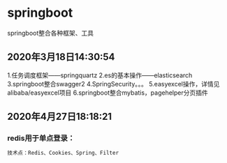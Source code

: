 # springboot
springboot整合各种框架、工具

## 2020年3月18日14:30:54
1.任务调度框架——springquartz
2.es的基本操作——elasticsearch
3.springboot整合swagger2
4.SpringSecurity。。。
5.easyexcel操作，详情见alibaba/easyexcel项目
6.springboot整合mybatis，pagehelper分页插件

## 2020年4月27日18:18:21
### redis用于单点登录：
```html
技术点：Redis、Cookies、Spring、Filter

```


